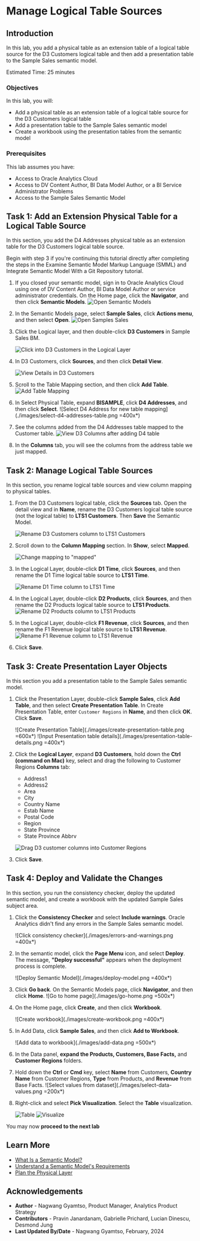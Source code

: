 # Manage Logical Table Sources

## Introduction

In this lab, you add a physical table as an extension table of a logical table source for the D3 Customers logical table and then add a presentation table to the Sample Sales semantic model.


Estimated Time: 25 minutes

### Objectives

In this lab, you will:
* Add a physical table as an extension table of a logical table source for the D3 Customers logical table
* Add a presentation table to the Sample Sales semantic model
* Create a workbook using the presentation tables from the semantic model

### Prerequisites

This lab assumes you have:
* Access to Oracle Analytics Cloud
* Access to DV Content Author, BI Data Model Author, or a BI Service Administrator Problems
* Access to the Sample Sales Semantic Model


## Task 1: Add an Extension Physical Table for a Logical Table Source

In this section, you add the D4 Addresses physical table as an extension table for the D3 Customers logical table source.

Begin with step 3 if you're continuing this tutorial directly after completing the steps in the Examine Semantic Model Markup Language (SMML) and Integrate Semantic Model With a Git Repository tutorial.

1. If you closed your semantic model, sign in to Oracle Analytics Cloud using one of DV Content Author, BI Data Model Author or service administrator credentials. On the Home page, click the **Navigator**, and then click **Semantic Models**.
	![Open Semantic Models](./images/semantic-models.png)

2. In the Semantic Models page, select **Sample Sales**, click **Actions menu**, and then select **Open**.
	![Open Samples Sales](./images/open-sample-sales.png)

3. Click the Logical layer, and then double-click **D3 Customers** in Sample Sales BM.

	![Click into D3 Customers in the Logical Layer](./images/d3-customers.png)

4. In D3 Customers, click **Sources**, and then click **Detail View**.

	![View Details in D3 Customers](./images/sources-detail-view.png)

5. Scroll to the Table Mapping section, and then click **Add Table**.
	![Add Table Mapping](./images/create-table-mapping.png)

6. In Select Physical Table, expand **BISAMPLE**, click **D4 Addresses**, and then click **Select**.
	![Select D4 Address for new table mapping](./images/select-d4-addresses-table.png =400x*)

7. See the columns added from the D4 Addresses table mapped to the Customer table.
	![View D3 Columns after adding D4 table](./images/view-d3-columns.png)

8. In the **Columns** tab, you will see the columns from the address table we just mapped.

## Task 2: Manage Logical Table Sources

In this section, you rename logical table sources and view column mapping to physical tables.

1. From the D3 Customers logical table, click the **Sources** tab. Open the detail view and in **Name**, rename the D3 Customers logical table source (not the logical table) to **LTS1 Customers**. Then **Save** the Semantic Model.

	![Rename D3 Customers column to LTS1 Customers](./images/rename-d3-customers.png)

2. Scroll down to the **Column Mapping** section. In **Show**, select **Mapped**.

	![Change mapping to "mapped"](images/column-mapping-mapped.png)

5. In the Logical Layer, double-click **D1 Time**, click **Sources**, and then rename the D1 Time logical table source to **LTS1 Time**.

	![Rename D1 Time column to LTS1 Time](./images/d1-time-LTS1-time.png)

6. In the Logical Layer, double-click **D2 Products**, click **Sources**, and then rename the D2 Products logical table source to **LTS1 Products**.
	![Rename D2 Products column to LTS1 Products](./images/d2-products-LTS1-products.png)

7. In the Logical Layer, double-click **F1 Revenue**, click **Sources**, and then rename the F1 Revenue logical table source to **LTS1 Revenue**.
	![Rename F1 Revenue column to LTS1 Revenue](./images/f1-revenue-LTS1-revenue.png)

8. Click **Save**.

## Task 3: Create Presentation Layer Objects

In this section you add a presentation table to the Sample Sales semantic model.

1. Click the Presentation Layer, double-click **Sample Sales**, click **Add Table**, and then select **Create Presentation Table**. In Create Presentation Table, enter <code>Customer Regions</code> in **Name**, and then click **OK**. Click **Save**.

	![Create Presentation Table](./images/create-presentation-table.png =600x*)
	![Input Presentation table details](./images/presentation-table-details.png =400x*)

2. Click the **Logical Layer**, expand **D3 Customers**, hold down the **Ctrl (command on Mac)** key, select and drag the following to Customer Regions **Columns** tab:
	* Address1
	* Address2
	* Area
	* City
	* Country Name
	* Estab Name
	* Postal Code
	* Region
	* State Province
	* State Province Abbrv

	![Drag D3 customer columns into Customer Regions](./images/customer-region-columns.png)

3. Click **Save**.

## Task 4: Deploy and Validate the Changes

In this section, you run the consistency checker, deploy the updated semantic model, and create a workbook with the updated Sample Sales subject area.

1. Click the **Consistency Checker** and select **Include warnings**.
	Oracle Analytics didn't find any errors in the Sample Sales semantic model.

	![Click consistency checker](./images/errors-and-warnings.png =400x*)

2. In the semantic model, click the **Page Menu** icon, and select **Deploy**. The message, **"Deploy successful"** appears when the deployment process is complete.

	![Deploy Semantic Model](./images/deploy-model.png =400x*)

3. Click **Go back**. On the Semantic Models page, click **Navigator**, and then click **Home**.
	![Go to home page](./images/go-home.png =500x*)

4. On the Home page, click **Create**, and then click **Workbook**.

	![Create workbook](./images/create-workbook.png =400x*)

5. In Add Data, click **Sample Sales**, and then click **Add to Workbook**.

	![Add data to workbook](./images/add-data.png =500x*)

6. In the Data panel, **expand the Products, Customers, Base Facts,** and **Customer Regions** folders.

7. Hold down the **Ctrl** or **Cmd** key, select **Name** from Customers, **Country Name** from Customer Regions, **Type** from Products, and **Revenue** from Base Facts.
	![Select values from dataset](./images/select-data-values.png =200x*)

8. Right-click and select **Pick Visualization**. Select the **Table** visualization.

	![Table](./images/table-viz.png)
	![Visualize](./images/drag-to-canvas.png)



You may now **proceed to the next lab**

## Learn More
* [What Is a Semantic Model?](https://docs.oracle.com/en/cloud/paas/analytics-cloud/acmdg/what-is-semantic-model.html)
* [Understand a Semantic Model's Requirements](https://docs.oracle.com/en/cloud/paas/analytics-cloud/acmdg/understand-semantic-models-requirements.html)
* [Plan the Physical Layer](https://docs.oracle.com/en/cloud/paas/analytics-cloud/acmdg/plan-physical-layer.html#GUID-D7D6E064-F9C8-4B8B-A02F-B9E0358063F1)

## Acknowledgements
* **Author** - Nagwang Gyamtso, Product Manager, Analytics Product Strategy
* **Contributors** - Pravin Janardanam, Gabrielle Prichard, Lucian Dinescu, Desmond Jung
* **Last Updated By/Date** - Nagwang Gyamtso, February, 2024
